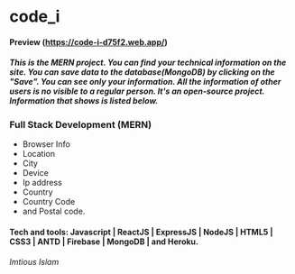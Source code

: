 # code_i

#### Preview (https://code-i-d75f2.web.app/)

##### This is the MERN project. You can find your technical information on the site. You can save data to the database(MongoDB) by clicking on the "Save". You can see only your information. All the information of other users is no visible to a regular person. It's an open-source project. Information that shows is listed below.

### Full Stack Development (MERN)
* Browser Info
* Location
* City
* Device
* Ip address
* Country
* Country Code
* and Postal code.

#### Tech and tools: Javascript | ReactJS | ExpressJS | NodeJS | HTML5 | CSS3 | ANTD | Firebase | MongoDB | and Heroku.

###### Imtious Islam